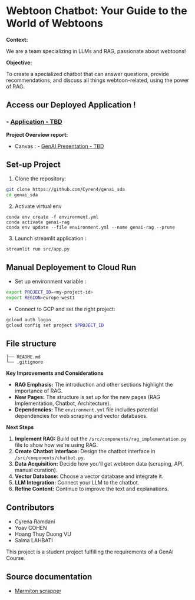 # Webtoon Chatbot: Your Guide to the World of Webtoons

**Context:**

We are a team specializing in LLMs and RAG, passionate about webtoons!

**Objective:**

To create a specialized chatbot that can answer questions, provide recommendations, and discuss all things webtoon-related, using the power of RAG.


## **Access our Deployed Application !** 

###  - [Application - TBD]() 

**Project Overview report:**
- Canvas : - [GenAI Presentation - TBD]() 

## Set-up Project 

1.  Clone the repository:

```bash
git clone https://github.com/Cyren4/genai_sda
cd genai_sda
```

2.  Activate virtual env
```shell
conda env create -f environment.yml
conda activate genai-rag
conda env update --file environment.yml --name genai-rag --prune 

```

3.  Launch streamlit application : 
```
streamlit run src/app.py
```


## Manual Deployement to Cloud Run 

- Set up environment variable : 
```bash
export PROJECT_ID=<my-project-id>
export REGION=europe-west1
```

- Connect to GCP and set the right project:
```bash
gcloud auth login
gcloud config set project $PROJECT_ID

```

## File structure 
```
├── README.md
└── .gitignore
```



**Key Improvements and Considerations**

*   **RAG Emphasis:** The introduction and other sections highlight the importance of RAG.
*   **New Pages:** The structure is set up for the new pages (RAG Implementation, Chatbot, Architecture).
*   **Dependencies:** The `environment.yml` file includes potential dependencies for web scraping and vector databases.

**Next Steps**

1.  **Implement RAG:** Build out the `/src/components/rag_implementation.py` file to show how we're using RAG.
2.  **Create Chatbot Interface:** Design the chatbot interface in `/src/components/chatbot.py`.
3.  **Data Acquisition:** Decide how you'll get webtoon data (scraping, API, manual curation).
4.  **Vector Database:** Choose a vector database and integrate it.
5.  **LLM Integration:** Connect your LLM to the chatbot.
6.  **Refine Content:** Continue to improve the text and explanations.



## Contributors 
- Cyrena Ramdani
- Yoav COHEN
- Hoang Thuy Duong VU
- Salma LAHBATI



This project is a student project fulfilling the requirements of a GenAI Course.


## Source documentation

- [Marmiton scrapper](https://github.com/remaudcorentin-dev/python-marmiton/tree/master)
